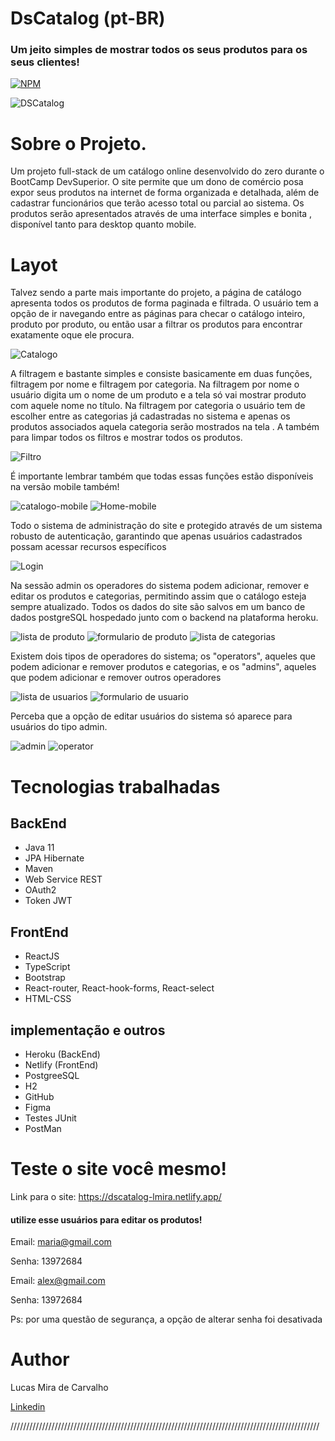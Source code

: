 # DsCatalog (pt-BR)
### Um jeito simples de mostrar todos os seus produtos para os seus clientes!
 
[![NPM](https://img.shields.io/npm/l/react)](https://github.com/miratkd/dsCatalog-LMira/blob/main/LICENSE)

![DSCatalog](https://github.com/miratkd/assets/blob/main/Home.PNG)

# Sobre o Projeto.
Um projeto full-stack de um catálogo online desenvolvido do zero durante o BootCamp DevSuperior. O site permite que um dono de comércio posa expor seus produtos na internet de forma
organizada e detalhada, além de cadastrar funcionários que terão acesso total ou parcial ao sistema. Os produtos serão apresentados através de uma interface simples e bonita
, disponível tanto para desktop quanto mobile.

 
# Layot

Talvez sendo a parte mais importante do projeto, a página de catálogo apresenta todos os produtos de forma paginada e filtrada. O usuário tem a opção de ir navegando entre
 as páginas para checar o catálogo inteiro, produto por produto, ou então usar a filtrar os produtos para encontrar exatamente oque ele procura.
 
 ![Catalogo](https://github.com/miratkd/assets/blob/main/catalogo.PNG)
 
 A filtragem e bastante simples e consiste basicamente em duas funções, filtragem por nome e filtragem por categoria. Na filtragem por nome o usuário digita um o nome de um produto
 e a tela só vai mostrar produto com aquele nome no título. Na filtragem por categoria o usuário tem de escolher entre as categorias já cadastradas no sistema e apenas os produtos associados aquela categoria serão mostrados na tela
 . A também para limpar todos os filtros e mostrar todos os produtos.
 
 ![Filtro](https://github.com/miratkd/assets/blob/main/Catalogo-livros.PNG)
 
 É importante lembrar também que todas essas funções estão disponíveis na versão mobile também!
 
 ![catalogo-mobile](https://github.com/miratkd/assets/blob/main/Catalogo-mobile.PNG)
 ![Home-mobile](https://github.com/miratkd/assets/blob/main/Home-mobile.PNG)
 
 Todo o sistema de administração do site e protegido através de um sistema robusto de autenticação, garantindo que apenas usuários cadastrados possam acessar recursos específicos
 
 ![Login](https://github.com/miratkd/assets/blob/main/Login.PNG)
 
 Na sessão admin os operadores do sistema podem adicionar, remover e editar os produtos e categorias, permitindo assim que o catálogo esteja sempre atualizado. Todos os 
 dados do site são salvos em um banco de dados postgreSQL hospedado junto com o backend na plataforma heroku.
 
 ![lista de produto](https://github.com/miratkd/assets/blob/main/Admin-produtos-lista.PNG)
 ![formulario de produto](https://github.com/miratkd/assets/blob/main/Admin-produtos-formulario-editar.PNG)
 ![lista de categorias](https://github.com/miratkd/assets/blob/main/admin-categorias-lista.PNG)
 
 Existem dois tipos de operadores do sistema; os "operators", aqueles que podem adicionar e remover produtos e categorias, e os "admins", aqueles que podem adicionar e remover outros operadores
 
 ![lista de usuarios](https://github.com/miratkd/assets/blob/main/admin-usuarios-lista.PNG)
 ![formulario de usuario](https://github.com/miratkd/assets/blob/main/admin-usuarios-formulario.PNG)
 
 Perceba que a opção de editar usuários do sistema só aparece para usuários do tipo admin.
 
 ![admin](https://github.com/miratkd/assets/blob/main/navbar%20admin.PNG)
 ![operator](https://github.com/miratkd/assets/blob/main/navbar%20operator.PNG)
 
 # Tecnologias trabalhadas
 
 ## BackEnd
 
 * Java 11
 * JPA Hibernate
 * Maven
 * Web Service REST
 * OAuth2
 * Token JWT
 
 ## FrontEnd
 
 * ReactJS
 * TypeScript
 * Bootstrap
 * React-router, React-hook-forms, React-select
 * HTML-CSS
 
 ## implementação e outros
 
 * Heroku (BackEnd)
 * Netlify (FrontEnd)
 * PostgreeSQL
 * H2
 * GitHub
 * Figma
 * Testes JUnit
 * PostMan
 
 # Teste o site você mesmo!
 
  Link para o site: <https://dscatalog-lmira.netlify.app/>
  
  #### utilize esse usuários para editar os produtos!
  
  Email: maria@gmail.com
  
  Senha: 13972684
  
  Email: alex@gmail.com
  
  Senha: 13972684
  
  Ps: por uma questão de segurança, a opção de alterar senha foi desativada
 
  # Author
  Lucas Mira de Carvalho
  
  [Linkedin](https://www.linkedin.com/in/lucas-mira-17514b203/)
  
 //////////////////////////////////////////////////////////////////////////////////////////////////
 
